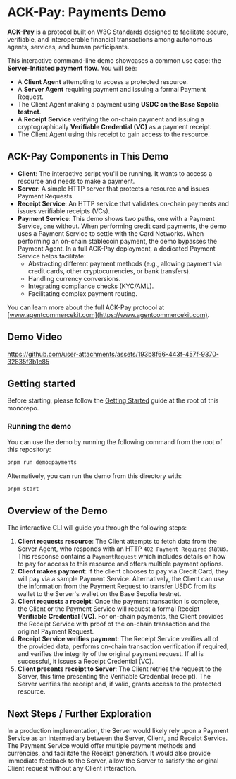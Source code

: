 # ACK-Pay: Payments Demo

**ACK-Pay** is a protocol built on W3C Standards designed to facilitate secure, verifiable, and interoperable financial transactions among autonomous agents, services, and human participants.

This interactive command-line demo showcases a common use case: the **Server-Initiated payment flow**. You will see:

- A **Client Agent** attempting to access a protected resource.
- A **Server Agent** requiring payment and issuing a formal Payment Request.
- The Client Agent making a payment using **USDC on the Base Sepolia testnet**.
- A **Receipt Service** verifying the on-chain payment and issuing a cryptographically **Verifiable Credential (VC)** as a payment receipt.
- The Client Agent using this receipt to gain access to the resource.

## ACK-Pay Components in This Demo

- **Client**: The interactive script you'll be running. It wants to access a resource and needs to make a payment.
- **Server**: A simple HTTP server that protects a resource and issues Payment Requests.
- **Receipt Service**: An HTTP service that validates on-chain payments and issues verifiable receipts (VCs).
- **Payment Service**: This demo shows two paths, one with a Payment Service, one without. When performing credit card payments, the demo uses a Payment Service to settle with the Card Networks. When performing an on-chain stablecoin payment, the demo bypasses the Payment Agent. In a full ACK-Pay deployment, a dedicated Payment Service helps facilitate:
  - Abstracting different payment methods (e.g., allowing payment via credit cards, other cryptocurrencies, or bank transfers).
  - Handling currency conversions.
  - Integrating compliance checks (KYC/AML).
  - Facilitating complex payment routing.

You can learn more about the full ACK-Pay protocol at [www.agentcommercekit.com](https://www.agentcommercekit.com).

## Demo Video

https://github.com/user-attachments/assets/193b8f66-443f-457f-9370-32835f3b1c85

## Getting started

Before starting, please follow the [Getting Started](../../README.md#getting-started) guide at the root of this monorepo.

### Running the demo

You can use the demo by running the following command from the root of this repository:

```sh
pnpm run demo:payments
```

Alternatively, you can run the demo from this directory with:

```sh
pnpm start
```

## Overview of the Demo

The interactive CLI will guide you through the following steps:

1. **Client requests resource**: The Client attempts to fetch data from the Server Agent, who responds with an HTTP `402 Payment Required` status. This response contains a `PaymentRequest` which includes details on how to pay for access to this resource and offers multiple payment options.
2. **Client makes payment**: If the client chooses to pay via Credit Card, they will pay via a sample Payment Service. Alternatively, the Client can use the information from the Payment Request to transfer USDC from its wallet to the Server's wallet on the Base Sepolia testnet.
3. **Client requests a receipt**: Once the payment transaction is complete, the Client or the Payment Service will request a formal Receipt **Verifiable Credential (VC)**. For on-chain payments, the Client provides the Receipt Service with proof of the on-chain transaction and the original Payment Request.
4. **Receipt Service verifies payment**: The Receipt Service verifies all of the provided data, performs on-chain transaction verification if required, and verifies the integrity of the original payment request. If all is successful, it issues a Receipt Credential (VC).
5. **Client presents receipt to Server**: The Client retries the request to the Server, this time presenting the Verifiable Credential (receipt). The Server verifies the receipt and, if valid, grants access to the protected resource.

## Next Steps / Further Exploration

In a production implementation, the Server would likely rely upon a Payment Service as an intermediary between the Server, Client, and Receipt Service. The Payment Service would offer multiple payment methods and currencies, and facilitate the Receipt generation. It would also provide immediate feedback to the Server, allow the Server to satisfy the original Client request without any Client interaction.
